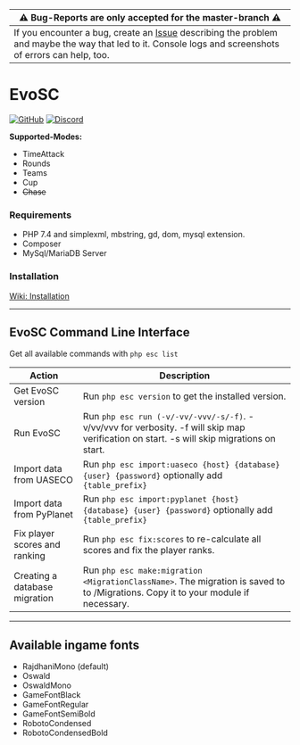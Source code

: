 | ⚠ Bug-Reports are only accepted for the master-branch ⚠ |
| --- |
| If you encounter a bug, create an [Issue](https://github.com/EvoTM/EvoSC/issues) describing the problem and maybe the way that led to it. Console logs and screenshots of errors can help, too. |

# EvoSC

[![GitHub](https://img.shields.io/badge/LICENSE-Creative_Commons_Attribution_NonCommercial_NoDerivatives_4_International_Public_License-lightgrey.svg?style=for-the-badge)](https://github.com/EvoTM/EvoSC/blob/master/LICENSE.md)
[![Discord](https://img.shields.io/discord/384138149686935562.svg?color=7289DA&label=DISCORD&style=for-the-badge&logo=discord)](https://discord.gg/4PKKesS)


**Supported-Modes:**
* TimeAttack
* Rounds
* Teams
* Cup
* ~~Chase~~


### Requirements
* PHP 7.4 and simplexml, mbstring, gd, dom, mysql extension.
* Composer
* MySql/MariaDB Server

### Installation
[Wiki: Installation](https://wiki.evotm.com/books/evosc-users-guide/page/download-installation)

___

## EvoSC Command Line Interface

Get all available commands with `php esc list`

| Action | Description |
| --------- | -------------------------------------------- |
| Get EvoSC version | Run `php esc version` to get the installed version. |
| Run EvoSC | Run `php esc run (-v/-vv/-vvv/-s/-f)`. -v/vv/vvv for verbosity. -f will skip map verification on start. -s will skip migrations on start.|
| Import data from UASECO | Run `php esc import:uaseco {host} {database} {user} {password}` optionally add `{table_prefix}` |
| Import data from PyPlanet | Run `php esc import:pyplanet {host} {database} {user} {password}` optionally add `{table_prefix}` |
| Fix player scores and ranking | Run `php esc fix:scores` to re-calculate all scores and fix the player ranks. |
| Creating a database migration | Run `php esc make:migration <MigrationClassName>`. The migration is saved to to /Migrations. Copy it to your module if necessary. |

---

## Available ingame fonts
* RajdhaniMono (default)
* Oswald
* OswaldMono
* GameFontBlack
* GameFontRegular
* GameFontSemiBold
* RobotoCondensed
* RobotoCondensedBold